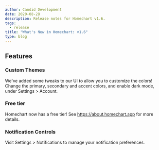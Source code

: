 ```yaml
---
author: Candid Development
date: 2020-08-28
description: Release notes for Homechart v1.6.
tags:
  - release
title: "What's New in Homechart: v1.6"
type: blog
---
```


## Features

### Custom Themes
We've added some tweaks to our UI to allow you to customize the colors!  Change the primary, secondary and accent colors, and enable dark mode, under Settings > Account.

### Free tier
Homechart now has a free tier!  See https://about.homechart.app for more details.

### Notification Controls
Visit Settings > Notifications to manage your notification preferences.
